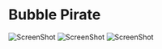 Bubble Pirate
==
![ScreenShot](https://github.com/limtaeu/BubblePirate/blob/master/gameplayPic/1.png?raw=true)
![ScreenShot](https://github.com/limtaeu/BubblePirate/blob/master/gameplayPic/2.jpg?raw=true)
![ScreenShot](https://github.com/limtaeu/BubblePirate/blob/master/gameplayPic/3.png?raw=true)
